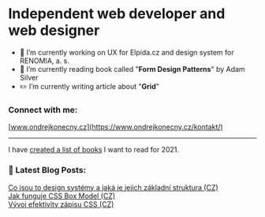# Independent web developer and web designer

- 🎨  I’m currently working on UX for Elpida.cz and design system for RENOMIA, a. s.
- 📖  I’m currently reading book called "**Form Design Patterns**" by Adam Silver
- ✏️  I’m currently writing article about "**Grid**"


### Connect with me:

[www.ondrejkonecny.cz](https://www.ondrejkonecny.cz/kontakt/)


---
I have [created a list of books](https://github.com/ondrejko/ondrejko/blob/main/books.md) I want to read for 2021.
### 📕 Latest Blog Posts:
[Co jsou to design systémy a jaká je jejich základní struktura (CZ)](https://www.ondrejkonecny.cz/blog/co-jsou-to-design-systemy/) <br>
[Jak funguje CSS Box Model (CZ)](https://frontend.garden/jak-funguje-css-box-model/) <br>
[Vývoj efektivity zápisu CSS (CZ)](https://medium.com/@ondrej.konecny/efektivn%C3%AD-stylov%C3%A1n%C3%AD-od-html-element%C5%AF-po-styled-components-be9198308904)

